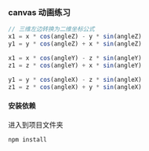 ### canvas 动画练习

``` javascript
// 三维左边转换为二维坐标公式
x1 = x * cos(angleZ) - y * sin(angleZ)
y1 = y * cos(angleZ) + x * sin(angleZ)

x1 = x * cos(angleY) - z * sin(angleY)
z1 = z * cos(angleY) + x * sin(angleY)

y1 = y * cos(angleX) - z * sin(angleX)
z1 = z * cos(angleX) + y * sin(angleX)
```
#### 安装依赖
 进入到项目文件夹
``` shell
npm install
```
